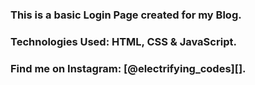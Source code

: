 ### This is a basic Login Page created for my Blog.

### Technologies Used: HTML, CSS & JavaScript.

### Find me on Instagram: [@electrifying_codes][].

[Instagram]: https://www.instagram.com/electrifying_codes

